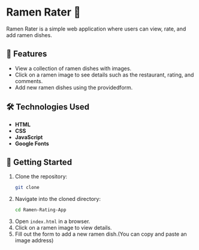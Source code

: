 # Ramen Rater 🍜  

Ramen Rater is a simple web application where users can view, rate, and add ramen dishes.  

## 📌 Features
- View a collection of ramen dishes with images.  
- Click on a ramen image to see details such as the restaurant, rating, and comments.  
- Add new ramen dishes using the providedform.  

## 🛠️ Technologies Used  
- **HTML**  
- **CSS** 
- **JavaScript**  
- **Google Fonts**

## 🚀 Getting Started 
1. Clone the repository:  
   ```sh
   git clone 
   ```  
2. Navigate into the cloned directory:  
   ```sh
   cd Ramen-Rating-App
   ```  
3. Open `index.html` in a browser.  
4. Click on a ramen image to view details.  
5. Fill out the form to add a new ramen dish.(You can copy and paste an image address)   